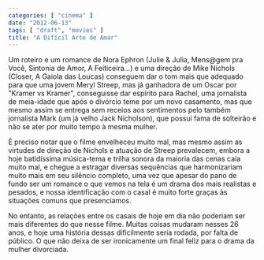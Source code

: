 ```yaml
---
categories: [ "cinema" ]
date: "2012-06-13"
tags: [ "draft", "movies" ]
title: "A Difícil Arte de Amar"
---
```

Um roteiro e um romance de Nora Ephron (Julie & Julia, Mens@gem pra
Você, Sintonia de Amor, A Feiticeira...) e uma direção de Mike Nichols
(Closer, A Gaiola das Loucas) conseguem dar o tom mais que adequado para
que uma jovem Meryl Streep, mas já ganhadora de um Oscar por "Kramer
vs Kramer", conseguisse dar espírito para Rachel, uma jornalista de
meia-idade que após o divórcio teme por um novo casamento, mas que mesmo
assim se entrega sem receios aos sentimentos pelo também jornalista Mark
(um já velho Jack Nicholson), que possui fama de solteirão e não se
ater por muito tempo à mesma mulher.

É preciso notar que o filme envelheceu muito mal, mas mesmo assim as
virtudes de direção de Nichols e atuação de Streep prevalecem,
embora a hoje batidíssima música-tema e trilha sonora da maioria
das cenas caia muito mal, e chegue a estragar diversas sequências que
harmonizariam muito mais em seu silêncio completo, uma vez que apesar
do pano de fundo ser um romance o que vemos na tela é um drama dos mais
realistas e pesados, e nossa identificação com o casal é muito forte
graças às situações comuns que presenciamos.

No entanto, as relações entre os casais de hoje em dia não poderiam
ser mais diferentes do que nesse filme. Muitas coisas mudaram nesses 26
anos, e hoje uma história dessas dificilmente seria rodada, por falta
de público. O que não deixa de ser ironicamente um final feliz para
o drama da mulher divorciada.

